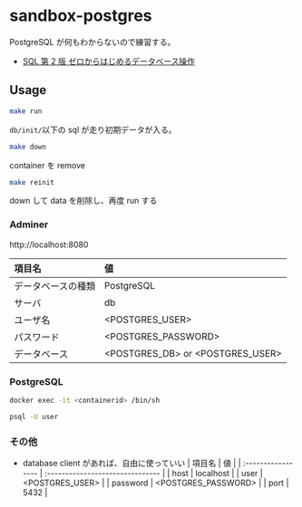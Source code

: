 # sandbox-postgres

PostgreSQL が何もわからないので練習する。

- [SQL 第 2 版 ゼロからはじめるデータベース操作](https://www.amazon.co.jp/dp/B01HD5VWWO/ref=docs-os-doi_0)

## Usage

```bash
make run
```

`db/init/`以下の sql が走り初期データが入る。

```bash
make down
```

container を remove

```bash
make reinit
```

down して data を削除し、再度 run する

### Adminer

http://localhost:8080

| 項目名             | 値                               |
| :----------------- | :------------------------------- |
| データベースの種類 | PostgreSQL                       |
| サーバ             | db                               |
| ユーザ名           | <POSTGRES_USER>                  |
| パスワード         | <POSTGRES_PASSWORD>              |
| データベース       | <POSTGRES_DB> or <POSTGRES_USER> |

### PostgreSQL

```bash
docker exec -it <containerid> /bin/sh
```

```bash
psql -U user
```

### その他

- database client があれば、自由に使っていい
  | 項目名 | 値 |
  | :----------------- | :------------------------------- |
  | host | localhost |
  | user | <POSTGRES_USER> |
  | password | <POSTGRES_PASSWORD> |
  | port | 5432 |
